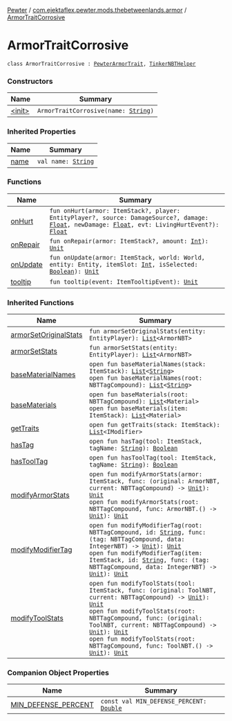 [Pewter](../../index.md) / [com.ejektaflex.pewter.mods.thebetweenlands.armor](../index.md) / [ArmorTraitCorrosive](./index.md)

# ArmorTraitCorrosive

`class ArmorTraitCorrosive : `[`PewterArmorTrait`](../../com.ejektaflex.pewter.api.core.traits/-pewter-armor-trait/index.md)`, `[`TinkerNBTHelper`](../../com.ejektaflex.pewter.lib.mixins/-tinker-n-b-t-helper/index.md)

### Constructors

| Name | Summary |
|---|---|
| [&lt;init&gt;](-init-.md) | `ArmorTraitCorrosive(name: `[`String`](https://kotlinlang.org/api/latest/jvm/stdlib/kotlin/-string/index.html)`)` |

### Inherited Properties

| Name | Summary |
|---|---|
| [name](../../com.ejektaflex.pewter.api.core.traits/-pewter-armor-trait/name.md) | `val name: `[`String`](https://kotlinlang.org/api/latest/jvm/stdlib/kotlin/-string/index.html) |

### Functions

| Name | Summary |
|---|---|
| [onHurt](on-hurt.md) | `fun onHurt(armor: ItemStack?, player: EntityPlayer?, source: DamageSource?, damage: `[`Float`](https://kotlinlang.org/api/latest/jvm/stdlib/kotlin/-float/index.html)`, newDamage: `[`Float`](https://kotlinlang.org/api/latest/jvm/stdlib/kotlin/-float/index.html)`, evt: LivingHurtEvent?): `[`Float`](https://kotlinlang.org/api/latest/jvm/stdlib/kotlin/-float/index.html) |
| [onRepair](on-repair.md) | `fun onRepair(armor: ItemStack?, amount: `[`Int`](https://kotlinlang.org/api/latest/jvm/stdlib/kotlin/-int/index.html)`): `[`Unit`](https://kotlinlang.org/api/latest/jvm/stdlib/kotlin/-unit/index.html) |
| [onUpdate](on-update.md) | `fun onUpdate(armor: ItemStack, world: World, entity: Entity, itemSlot: `[`Int`](https://kotlinlang.org/api/latest/jvm/stdlib/kotlin/-int/index.html)`, isSelected: `[`Boolean`](https://kotlinlang.org/api/latest/jvm/stdlib/kotlin/-boolean/index.html)`): `[`Unit`](https://kotlinlang.org/api/latest/jvm/stdlib/kotlin/-unit/index.html) |
| [tooltip](tooltip.md) | `fun tooltip(event: ItemTooltipEvent): `[`Unit`](https://kotlinlang.org/api/latest/jvm/stdlib/kotlin/-unit/index.html) |

### Inherited Functions

| Name | Summary |
|---|---|
| [armorSetOriginalStats](../../com.ejektaflex.pewter.api.core.traits/-pewter-armor-trait/armor-set-original-stats.md) | `fun armorSetOriginalStats(entity: EntityPlayer): `[`List`](https://kotlinlang.org/api/latest/jvm/stdlib/kotlin.collections/-list/index.html)`<ArmorNBT>` |
| [armorSetStats](../../com.ejektaflex.pewter.api.core.traits/-pewter-armor-trait/armor-set-stats.md) | `fun armorSetStats(entity: EntityPlayer): `[`List`](https://kotlinlang.org/api/latest/jvm/stdlib/kotlin.collections/-list/index.html)`<ArmorNBT>` |
| [baseMaterialNames](../../com.ejektaflex.pewter.lib.mixins/-tinker-n-b-t-helper/base-material-names.md) | `open fun baseMaterialNames(stack: ItemStack): `[`List`](https://kotlinlang.org/api/latest/jvm/stdlib/kotlin.collections/-list/index.html)`<`[`String`](https://kotlinlang.org/api/latest/jvm/stdlib/kotlin/-string/index.html)`>`<br>`open fun baseMaterialNames(root: NBTTagCompound): `[`List`](https://kotlinlang.org/api/latest/jvm/stdlib/kotlin.collections/-list/index.html)`<`[`String`](https://kotlinlang.org/api/latest/jvm/stdlib/kotlin/-string/index.html)`>` |
| [baseMaterials](../../com.ejektaflex.pewter.lib.mixins/-tinker-n-b-t-helper/base-materials.md) | `open fun baseMaterials(root: NBTTagCompound): `[`List`](https://kotlinlang.org/api/latest/jvm/stdlib/kotlin.collections/-list/index.html)`<Material>`<br>`open fun baseMaterials(item: ItemStack): `[`List`](https://kotlinlang.org/api/latest/jvm/stdlib/kotlin.collections/-list/index.html)`<Material>` |
| [getTraits](../../com.ejektaflex.pewter.lib.mixins/-tinker-n-b-t-helper/get-traits.md) | `open fun getTraits(stack: ItemStack): `[`List`](https://kotlinlang.org/api/latest/jvm/stdlib/kotlin.collections/-list/index.html)`<IModifier>` |
| [hasTag](../../com.ejektaflex.pewter.lib.mixins/-tinker-n-b-t-helper/has-tag.md) | `open fun hasTag(tool: ItemStack, tagName: `[`String`](https://kotlinlang.org/api/latest/jvm/stdlib/kotlin/-string/index.html)`): `[`Boolean`](https://kotlinlang.org/api/latest/jvm/stdlib/kotlin/-boolean/index.html) |
| [hasToolTag](../../com.ejektaflex.pewter.lib.mixins/-tinker-n-b-t-helper/has-tool-tag.md) | `open fun hasToolTag(tool: ItemStack, tagName: `[`String`](https://kotlinlang.org/api/latest/jvm/stdlib/kotlin/-string/index.html)`): `[`Boolean`](https://kotlinlang.org/api/latest/jvm/stdlib/kotlin/-boolean/index.html) |
| [modifyArmorStats](../../com.ejektaflex.pewter.lib.mixins/-tinker-n-b-t-helper/modify-armor-stats.md) | `open fun modifyArmorStats(armor: ItemStack, func: (original: ArmorNBT, current: NBTTagCompound) -> `[`Unit`](https://kotlinlang.org/api/latest/jvm/stdlib/kotlin/-unit/index.html)`): `[`Unit`](https://kotlinlang.org/api/latest/jvm/stdlib/kotlin/-unit/index.html)<br>`open fun modifyArmorStats(root: NBTTagCompound, func: ArmorNBT.() -> `[`Unit`](https://kotlinlang.org/api/latest/jvm/stdlib/kotlin/-unit/index.html)`): `[`Unit`](https://kotlinlang.org/api/latest/jvm/stdlib/kotlin/-unit/index.html) |
| [modifyModifierTag](../../com.ejektaflex.pewter.lib.mixins/-tinker-n-b-t-helper/modify-modifier-tag.md) | `open fun modifyModifierTag(root: NBTTagCompound, id: `[`String`](https://kotlinlang.org/api/latest/jvm/stdlib/kotlin/-string/index.html)`, func: (tag: NBTTagCompound, data: IntegerNBT) -> `[`Unit`](https://kotlinlang.org/api/latest/jvm/stdlib/kotlin/-unit/index.html)`): `[`Unit`](https://kotlinlang.org/api/latest/jvm/stdlib/kotlin/-unit/index.html)<br>`open fun modifyModifierTag(item: ItemStack, id: `[`String`](https://kotlinlang.org/api/latest/jvm/stdlib/kotlin/-string/index.html)`, func: (tag: NBTTagCompound, data: IntegerNBT) -> `[`Unit`](https://kotlinlang.org/api/latest/jvm/stdlib/kotlin/-unit/index.html)`): `[`Unit`](https://kotlinlang.org/api/latest/jvm/stdlib/kotlin/-unit/index.html) |
| [modifyToolStats](../../com.ejektaflex.pewter.lib.mixins/-tinker-n-b-t-helper/modify-tool-stats.md) | `open fun modifyToolStats(tool: ItemStack, func: (original: ToolNBT, current: NBTTagCompound) -> `[`Unit`](https://kotlinlang.org/api/latest/jvm/stdlib/kotlin/-unit/index.html)`): `[`Unit`](https://kotlinlang.org/api/latest/jvm/stdlib/kotlin/-unit/index.html)<br>`open fun modifyToolStats(root: NBTTagCompound, func: (original: ToolNBT, current: NBTTagCompound) -> `[`Unit`](https://kotlinlang.org/api/latest/jvm/stdlib/kotlin/-unit/index.html)`): `[`Unit`](https://kotlinlang.org/api/latest/jvm/stdlib/kotlin/-unit/index.html)<br>`open fun modifyToolStats(root: NBTTagCompound, func: ToolNBT.() -> `[`Unit`](https://kotlinlang.org/api/latest/jvm/stdlib/kotlin/-unit/index.html)`): `[`Unit`](https://kotlinlang.org/api/latest/jvm/stdlib/kotlin/-unit/index.html) |

### Companion Object Properties

| Name | Summary |
|---|---|
| [MIN_DEFENSE_PERCENT](-m-i-n_-d-e-f-e-n-s-e_-p-e-r-c-e-n-t.md) | `const val MIN_DEFENSE_PERCENT: `[`Double`](https://kotlinlang.org/api/latest/jvm/stdlib/kotlin/-double/index.html) |
